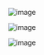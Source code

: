 ![image](https://github.com/yangshiteng/Data-Science-Learning-Path/assets/60442877/2e8d102e-0bc9-4e82-b666-8ef9733935d5)

![image](https://github.com/yangshiteng/Data-Science-Learning-Path/assets/60442877/be61dd8f-87ad-47fd-93d0-b3820a50b5b7)

![image](https://github.com/yangshiteng/Data-Science-Learning-Path/assets/60442877/449c34db-5f86-4878-bfec-8e3835720d6c)

